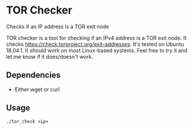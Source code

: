 # TOR Checker
Checks if an IP address is a TOR exit node

TOR checker is a tool for checking if an IPv4 address is a TOR exit node. It checks https://check.torproject.org/exit-addresses.
It's tested on Ubuntu 18.04.1. It should work on most Linux-based systems. Feel free to try it and let me know if it does/doesn't work.

## Dependencies
* Either wget or curl

## Usage
`./tor_check <ip>`
